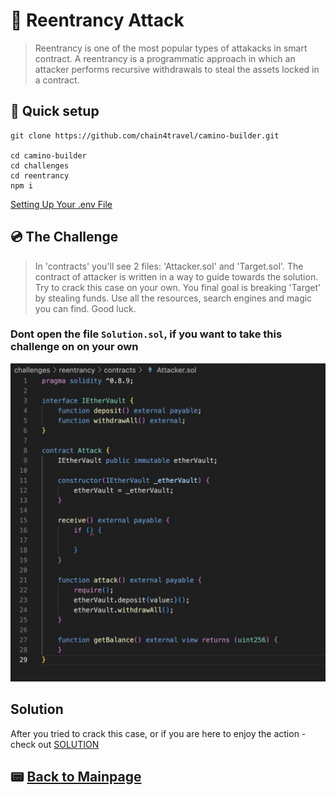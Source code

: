 #  🍱 Reentrancy Attack

> Reentrancy is one of the most popular types of attakacks in smart contract. A reentrancy is a programmatic approach in which an attacker performs recursive withdrawals to steal the assets locked in a contract.

## 🌌 Quick setup
```
git clone https://github.com/chain4travel/camino-builder.git

cd camino-builder
cd challenges
cd reentrancy
npm i
```

[Setting Up Your .env File](../setup/README.md#setting-up-env-file)

## 💿 The Challenge
> In 'contracts' you'll see 2 files: 'Attacker.sol' and 'Target.sol'.  The contract of attacker is written in a way to guide towards the solution. Try to crack this case on your own. You final goal is breaking 'Target' by stealing funds. Use all the resources, search engines and magic you can find. Good luck.
### Dont open the file `Solution.sol`, if you want to take this challenge on on your own

![image](https://github.com/juuroudojo/toolsReal/blob/main/images/Image%2007.09.2023%20at%2000.35.jpeg)

## Solution

After you tried to crack this case, or if you are here to enjoy the action - check out [SOLUTION](https://github.com/chain4travel/camino-builder/challenges/solutions/reentrancy)



 ## 📟 [Back to Mainpage](https://github.com/chain4travel/camino-builder)

